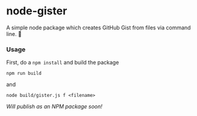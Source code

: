 # node-gister

A simple node package which creates GitHub Gist from files via command line. 📝

### Usage

First, do a `npm install` and build the package

```shell
npm run build
``` 

and

```shell
node build/gister.js f <filename>
```

*Will publish as an NPM package soon!*